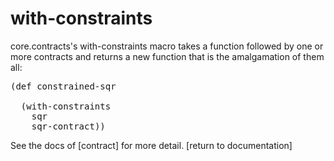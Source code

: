 with-constraints
================

  core.contracts's with-constraints macro takes a function followed by
  one or more contracts and returns a new function that is the
  amalgamation of them all:
  <div class="gist">
       <div class="gist-file">
          <div class="gist-data gist-syntax">
             <div class="gist-highlight">
  <pre><div class="line" id="LC1"><span class="p">(</span><span
  class="k">def </span><span class="nv">constrained-sqr</span>
  </div><div class="line" id="LC2">&nbsp;&nbsp;<span
  class="p">(</span><span class="nf">with-constraints</span></div><div
  class="line" id="LC3">&nbsp;&nbsp;&nbsp;&nbsp;<span
  class="nv">sqr</span></div><div class="line"
  id="LC4">&nbsp;&nbsp;&nbsp;&nbsp;<span
  class="nv">sqr-contract</span><span class="p">))</span></div></pre> 
             </div>
         </div>
       </div>
  </div>
  See the docs of [contract] for more detail.
  [return to documentation]

  [contract]: ./contract/
  [return to documentation]: ../docs.html

